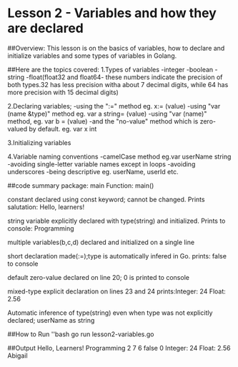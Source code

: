 # Lesson 2 - Variables and how they are declared

##Overview:
This lesson is on the basics of variables, how to declare and initialize variables and some types of variables in Golang.


##Here are the topics covered:
1.Types of variables
    -integer
    -boolean
    -string
    -float(float32 and float64- these numbers indicate the precision of both types.32 has less precision witha about 7 decimal digits, while 64 has more precision with 15 decimal digits)

2.Declaring variables;
    -using the ":=" method eg. x:= (value)
    -using "var (name &type)" method eg. var a string= (value)
    -using "var (name)" method, eg. var b = (value)
    -and the "no-value" method which is zero-valued by default. eg. var x int

3.Initializing variables

4.Variable naming conventions
    -camelCase method eg.var userName string
    -avoiding single-letter variable names except in loops
    -avoiding underscores
    -being descriptive eg. userName, userId etc.


 ##code summary
 package: main
 Function: main()

constant declared using const keyword; cannot be changed. Prints salutation: Hello, learners!

string variable explicitly declared with type(string) and initialized. Prints to console: Programming

multiple variables(b,c,d) declared and initialized on a single line

short declaration made(:=);type is automatically infered in Go. 
prints: false to console

default zero-value declared on line 20; 0 is printed to console 

mixed-type explicit declaration on lines 23 and 24 
prints:Integer: 24
        Float: 2.56

Automatic inference of type(string) even when type was not explicitly declared; userName as string


##How to Run
 ''bash
    go run lesson2-variables.go


 ##Output
Hello, Learners!
Programming
2 7 6
false
0
Integer:  24
Float:  2.56
Abigail


